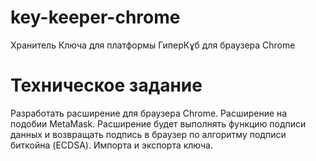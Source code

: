 # key-keeper-chrome

Хранитель Ключа для платформы ГиперКɣб для браузера Chrome

# Техническое задание

Разработать расширение для браузера Chrome. 
Расширение на подобии MetaMask.
Расширение будет выполнять функцию подписи данных и возвращать подпись в браузер по алгоритму подписи биткойна (ECDSA).
Импорта и экспорта ключа.

